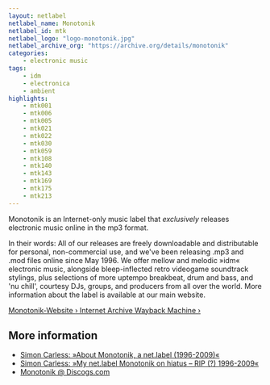 ```yaml
---
layout: netlabel
netlabel_name: Monotonik
netlabel_id: mtk
netlabel_logo: "logo-monotonik.jpg"
netlabel_archive_org: "https://archive.org/details/monotonik"
categories:
    - electronic music
tags:
    - idm
    - electronica
    - ambient
highlights:
    - mtk001
    - mtk006
    - mtk005
    - mtk021
    - mtk022
    - mtk030
    - mtk059
    - mtk108
    - mtk140
    - mtk143
    - mtk169
    - mtk175
    - mtk213
---
```

Monotonik is an Internet-only music label that *exclusively* releases electronic music online in the mp3 format. 

In their words: All of our releases are freely downloadable and distributable for personal, non-commercial use, and we've been releasing .mp3 and .mod files online since May 1996. We offer mellow and melodic »idm« electronic music, alongside bleep-inflected retro videogame soundtrack stylings, plus selections of more uptempo breakbeat, drum and bass, and 'nu chill', courtesy DJs, groups, and producers from all over the world. More information about the label is available at our main website.

<a class="radius button secondary" href="https://web.archive.org/web/20100312053402/http://www.monotonik.com/">Monotonik-Website › Internet Archive Wayback Machine ›</a>


## More information

- [Simon Carless: »About Monotonik, a net.label (1996-2009)«][1]
- [Simon Carless: »My net.label Monotonik on hiatus – RIP (?) 1996-2009«][2]
- [Monotonik @ Discogs.com][3]






 [1]: http://www.simoncarless.com/monotonik-a-net-label-1996-200/
 [2]: http://www.simoncarless.com/2009/12/my-netlabel-monotonik-on-hiatus-rip-1996-2009/
 [3]: http://www.discogs.com/label/Monotonik
 [4]: #
 [5]: #
 [6]: #
 [7]: #
 [8]: #
 [9]: #
 [10]: #